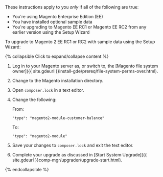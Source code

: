 <div markdown="1">

These instructions apply to you *only* if all of the following are true:

*	You're using Magento Enterprise Edition (EE)
*	You have installed optional sample data
*	You're upgrading to Magento EE RC1 or Magento EE RC2 from any earlier version using the Setup Wizard

To upgrade to Magento 2 EE RC1 or RC2 with sample data using the Setup Wizard:

{% collapsible Click to expand/collapse content %}

1.	Log in to your Magento server as, or switch to, the [Magento file system owner]({{ site.gdeurl }}install-gde/prereq/file-system-perms-over.html).
2.	Change to the Magento installation directory.
3.	Open `composer.lock` in a text editor.
4.	Change the following:

	From:

		"type": "magento2-module-customer-balance"

	To:

		"type": "magento2-module"
5.	Save your changes to `composer.lock` and exit the text editor.
6.	Complete your upgrade as discussed in [Start System Upgrade]({{ site.gdeurl }}comp-mgr/upgrader/upgrade-start.html).

{% endcollapsible %}
